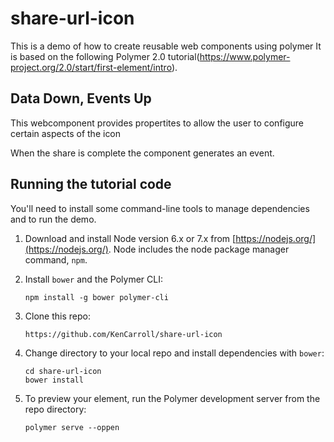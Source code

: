 # share-url-icon

This is a demo of how to create reusable web components using polymer
It is based on the following Polymer 2.0 tutorial(https://www.polymer-project.org/2.0/start/first-element/intro).

## Data Down, Events Up

This webcomponent provides propertites to allow the user to configure certain aspects of the icon

When the share is complete the component generates an event.

## Running the tutorial code

You'll need to install some command-line tools to manage dependencies and to run the demo.

1.  Download and install Node version 6.x or 7.x from [https://nodejs.org/](https://nodejs.org/). Node includes the node package manager command, `npm`.

2.  Install `bower` and the Polymer CLI:

        npm install -g bower polymer-cli

3.  Clone this repo:

        https://github.com/KenCarroll/share-url-icon
        
4.  Change directory to your local repo and install dependencies with `bower`:

        cd share-url-icon
        bower install
        
5.  To preview your element, run the Polymer development server from the repo directory:

        polymer serve --oppen
        
